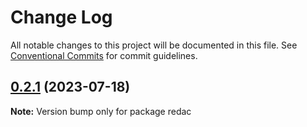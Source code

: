 # Change Log

All notable changes to this project will be documented in this file.
See [Conventional Commits](https://conventionalcommits.org) for commit guidelines.

## [0.2.1](https://github.com/adaltas/node-redac/compare/v0.2.0...v0.2.1) (2023-07-18)

**Note:** Version bump only for package redac
